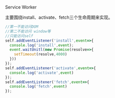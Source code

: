 Service  Worker

主要围绕install、activate、fetch三个生命周期来实现。

```js
//第一不能访问DOM
//第二不能访问 window等
//只能访问self
self.addEventListener('install',event=>{
  console.log('install',event);
  event.waitUnitl(new Promise(resolve=>{
    setTimeout(resolve,4000)
  }))
});
self.addEventListener('activate',event=>{
  console.log('activate',event)
});
self.addEventListener('fetch',event=>{
  console.log('fetch',event)
});
```

